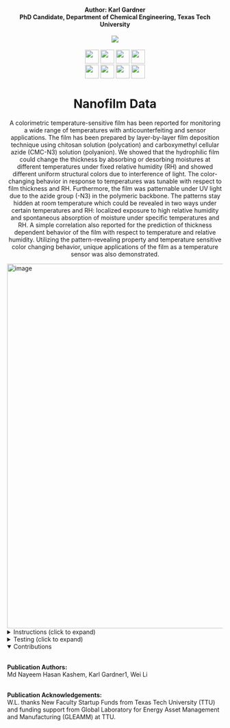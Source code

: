 <h4 align="center">Author: Karl Gardner<br>PhD Candidate, Department of Chemical Engineering, Texas Tech University</h4>

<div align="center">
  <a href="https://www.depts.ttu.edu/che/research/li-lab/">
  <img src="https://user-images.githubusercontent.com/91646805/154190573-53e361f6-7c60-4062-b56b-7cbd11d39fc4.jpg"/></a><br><br>
  
  <a href="https://www.depts.ttu.edu/che/research/li-lab/">
  <img src="https://user-images.githubusercontent.com/91646805/156635015-0cdcb0bb-0482-4693-b096-04f2a78f6b8e.svg" height="32"/></a>
  
  <a href="https://www.sciencedirect.com/journal/chemical-engineering-journal">
  <img src="https://user-images.githubusercontent.com/91646805/201202867-415be87e-dfd7-4c95-a215-b9a0ef96446d.svg" height="32"/></a>


  <a href="https://www.depts.ttu.edu/che/">
  <img src="https://user-images.githubusercontent.com/91646805/156641068-be8f0336-89b5-43e9-aa64-39481ce37c94.svg" height="32"/></a>
  
  <a href="https://roboflow.com/">
  <img src="https://user-images.githubusercontent.com/91646805/156641388-c609a6aa-8fce-47f0-a111-abfde9c5da05.svg" height="32"/></a><br>
  
  <a href="https://www.rsc.org/journals-books-databases/about-journals/lab-on-a-chip/">
  <img src="https://user-images.githubusercontent.com/91646805/169677461-13cb1d50-e7cf-457e-8777-cc6df29ce0bd.svg" height="32"/></a>
  
  <a href="https://colab.research.google.com/github/karl-gardner/droplet_detection/blob/master/yolov3.ipynb">
  <img src="https://user-images.githubusercontent.com/91646805/156640198-51f0ef4c-21c1-4d0f-aebd-861561dede95.svg" height="32"/></a>
  
  <a href="https://colab.research.google.com/github/karl-gardner/droplet_detection/blob/master/yolov5.ipynb">
  <img src="https://user-images.githubusercontent.com/91646805/156640073-0a7ad496-7691-4e1c-822c-b78f3e7d070b.svg" height="32"/></a>
  
  <a href="https://github.com/ultralytics">
  <img src="https://user-images.githubusercontent.com/91646805/156641066-fbc3635b-f373-4cb7-b141-9bcaad21beff.svg" height="32"/></a>



# Nanofilm Data
A colorimetric temperature-sensitive film has been reported for monitoring a wide range of temperatures with anticounterfeiting and sensor applications. The film has been prepared by layer-by-layer film deposition technique using chitosan solution (polycation) and carboxymethyl cellular azide (CMC-N3) solution (polyanion). We showed that the hydrophilic film could change the thickness by absorbing or desorbing moistures at different temperatures under fixed relative humidity (RH) and showed different uniform structural colors due to interference of light. The color-changing behavior in response to temperatures was tunable with respect to film thickness and RH. Furthermore, the film was patternable under UV light due to the azide group (-N3) in the polymeric backbone. The patterns stay hidden at room temperature which could be revealed in two ways under certain temperatures and RH: localized exposure to high relative humidity and spontaneous absorption of moisture under specific temperatures and RH. A simple correlation also reported for the prediction of thickness dependent behavior of the film with respect to temperature and relative humidity. Utilizing the pattern-revealing property and temperature sensitive color changing behavior, unique applications of the film as a temperature sensor was also demonstrated.
</div>

<img width="850" alt="image" src="https://user-images.githubusercontent.com/91646805/195671136-e5d19ef3-b5f3-46b9-a229-90c74b0341c2.png">


<details>
<summary>Instructions (click to expand)</summary>
<br>

1) First create a folder in your google drive account called nanofilm_data (This step is important in order to keep the directories in check)
2) Use this link <a href="https://drive.google.com/drive/folders/1KR24B7DwNcC6GkBWmuT2RmLLfYZm9Rxp?usp=sharing">
  <img src="https://user-images.githubusercontent.com/91646805/156700933-5cc77dba-5df1-40c0-94c8-7459abb6402b.svg" height="18"/></a> to access the shared google drive folder
3) At the top there will be a dropdown arrow after the folder location (Shared with me > data_files): click on this dropdown arrow
4) Click on the "Add shortcut to Drive" button then navigate to inside your nanofilm_data folder and click the blue "Add Shortcut" button.  This will add a shortcut to the shared google drive folder in your nanofilm_data folder.
5) Open the 3d_data colab notebook from the colab badge provided, then click "Save a copy in Drive" under File > Save a copy in Drive.  Do the same for the provided yolov5 colab notebook.
6) This will save the two notebooks in the "Colab Notebooks" folder in your google drive.  Move these two notebooks to the droplet_classification folder and rename them yolov3.ipynb and yolov5.ipynb respectively in order for the directories to be correct.  The final droplet_classification folder should look like this:<img width="720" alt="image" src="https://user-images.githubusercontent.com/91646805/148874654-890a5d94-f9e9-4273-bcd8-318df44feca4.png">

7) Find the droplet model dataset here: <a href="https://universe.roboflow.com/karl-gardner-kmk9u/pc3dropletdetection2/dataset/8">
  <img src="https://user-images.githubusercontent.com/91646805/156698861-29c0ae55-eff3-4bfe-9dcc-fe06e5a1c6cd.svg" height="18"/></a> and you will see two datasets (No_Augmentation and final_dataset).  Start with the final_dataset and click on "Download" in the upper right corner.  Then, click "Sign in with Github" and follow the prompts to allow roboflow to sign in with github.  Or you may create a different account with roboflow.  Then, the download link will bring you to a pop up that says Export.  For the "Format" click on the YOLO v5 PyTorch and "show download code" on the bottom.  You will then see a link that you can use to enter in the colab notebook.  The final page should look like this but with your own link under the red stripe: <img width="925" alt="image" src="https://user-images.githubusercontent.com/91646805/149068681-5d5529b4-7d6f-41f5-8710-98f04c780654.png"> Then copy this link into the section of both notebooks (yolov3.ipynb and yolov5.ipynb) that says "Curl droplet data from roboflow > Data with Augmentation for Training > [ROBOFLOW-API-KEY]": ![image](https://user-images.githubusercontent.com/91646805/151044698-1d03e6c8-7d2b-401c-b632-b00d1fbe6821.png)  Copy your download link inside of the double quaotations as in the red box in the image provided.

8) Repeat step 7 for the droplet dataset with no augmentations (No_Augmentation): ![image](https://user-images.githubusercontent.com/91646805/151045660-a4fb9e26-a108-4369-aba9-63be2bb9efc1.png)

9) Repeat steps 7 and 8 with the cell dataset <a href="https://universe.roboflow.com/karl-gardner-kmk9u/cropped_drops2/dataset/3">
  <img src="https://user-images.githubusercontent.com/91646805/156698862-6591ba12-a90f-4495-8736-cab83f5cd237.svg" height="18"/></a>
10) You can now use both notebooks to perform more testing or contribute to the project.  You can find the code written for many of the figures in the final paper: DOI Website
</details>

<details>
<summary>Testing (click to expand)</summary><br>
Nearly all figures and tables from the paper are outlined in yolov3.ipynb and yolov5.ipynb colab notebooks. For example Table 2 displays the annotation summary for cell and droplet models before augmentations. This can be shown in section 2.1 of the colab notebook:<br><br>
<img src="https://user-images.githubusercontent.com/91646805/186248580-b9d22a03-ee4f-451f-bd5e-19af2ee4fb01.PNG"/></a>
<br><br>
You may run this for example by first uncommenting section 1.1 labeled "Data with No Augmentation (No_Augmentation)":<br><br>
<img src="https://user-images.githubusercontent.com/91646805/186249216-0d38a78b-a25b-436e-919b-e94f19776039.PNG"/></a>
<br><br>
then uncommenting section 2. labeled: "For droplet model". Then the following output will be printed:<br><br>
<img src="https://user-images.githubusercontent.com/91646805/186249418-e3420c46-20d0-4803-bd65-38fe8fb1bea1.PNG"/></a>
<br><br>
The same procedure can be used for the cell model to produce the following result:<br><br>
<img src="https://user-images.githubusercontent.com/91646805/186249529-27c786d9-fb73-47a9-9590-dcc8f5fd277f.PNG"/></a>
<br><br>
This matches Table 2 in the publication:<br><br>
<img src="https://user-images.githubusercontent.com/91646805/186249617-8fddc568-d50a-443b-a4b3-fb9186071308.PNG"/></a>

</details>

<details open>
<summary>Contributions</summary><br>

 **Publication Authors:**<br>Md Nayeem Hasan Kashem, Karl Gardner1, Wei Li<br><br>
 
 **Publication Acknowledgements:**<br>W.L. thanks New Faculty Startup Funds from Texas Tech University (TTU) and funding support from Global Laboratory for Energy Asset Management and Manufacturing (GLEAMM) at TTU.
</details>

